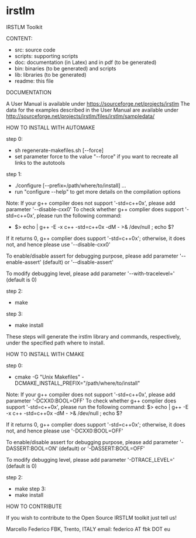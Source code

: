 # irstlm
IRSTLM Toolkit 

CONTENT:

- src: source code
- scripts: supporting scripts
- doc: documentation (in Latex) and in pdf (to be generated)
- bin: binaries (to be generated) and scripts
- lib: libraries (to be generated)
- readme: this file

DOCUMENTATION

A User Manual is available under https://sourceforge.net/projects/irstlm
The data for the examples described in the User Manual are available under http://sourceforge.net/projects/irstlm/files/irstlm/sampledata/

HOW TO INSTALL WITH AUTOMAKE

step 0: 
- sh regenerate-makefiles.sh [--force]
- set parameter force to the value "--force" if you want to recreate all links to the autotools

step 1: 
- ./configure [--prefix=/path/where/to/install] ...
- run "configure --help" to get more details on the compilation options

Note: If your g++ compiler does not support '-std=c++0x', please add parameter '--disable-cxx0'
To check whether g++ complier does support '-std=c++0x', please run the following command:
- $> echo | g++ -E -x c++ -std=c++0x -dM - >& /dev/null ; echo $?

If it returns 0, g++ complier does support '-std=c++0x'; otherwise, it does not, and hence please use '--disable-cxx0'

To enable/disable assert for debugging purpose, please add parameter '--enable-assert' (default) or '--disable-assert'

To modify debugging level, please add parameter '--with-tracelevel=<val>' (default is 0)


step 2: 
- make

step 3: 
- make install

These steps will generate the irstlm library and commands, respectively,
under the specified path where to install.

HOW TO INSTALL WITH CMAKE

step 0: 
- cmake -G "Unix Makefiles" -DCMAKE_INSTALL_PREFIX="/path/where/to/install"

Note: If your g++ compiler does not support '-std=c++0x', please add parameter '-DCXX0:BOOL=OFF'
To check whether g++ complier does support '-std=c++0x', please run the following command:
$> echo | g++ -E -x c++ -std=c++0x -dM - >& /dev/null ; echo $?

If it returns 0, g++ complier does support '-std=c++0x'; otherwise, it does not, and hence please use '-DCXX0:BOOL=OFF'

To enable/disable assert for debugging purpose, please add parameter '-DASSERT:BOOL=ON' (default) or '-DASSERT:BOOL=OFF'

To modify debugging level, please add parameter '-DTRACE_LEVEL=<val>' (default is 0)


step 2: 
- make
step 3: 
- make install

HOW TO CONTRIBUTE

If you wish to contribute to the Open Source IRSTLM toolkit just tell us! 

Marcello Federico
FBK, Trento, ITALY
email: federico AT fbk DOT eu

